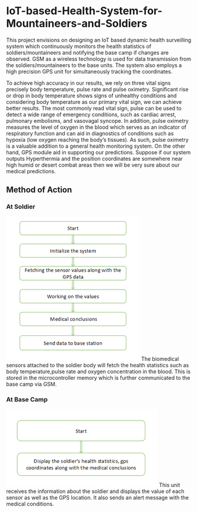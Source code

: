 # IoT-based-Health-System-for-Mountaineers-and-Soldiers
This project envisions on designing an IoT based dynamic health surveilling system which continuously monitors the health statistics of soldiers/mountaineers and notifying the base camp if changes are observed. GSM as a wireless technology is used for data transmission from the soldiers/mountaineers to the base units. The system also employs a high precision GPS unit for simultaneously tracking the coordinates.

To achieve high accuracy in our results, we rely on three vital signs precisely body temperature, pulse rate and pulse oximetry. Significant rise or drop in body temperature shows signs of unhealthy conditions and considering body temperature as our primary vital sign, we can achieve better results. The most commonly read vital sign, pulse can be used to detect a wide range of emergency conditions, such as cardiac arrest, pulmonary embolisms, and vasovagal syncope. In addition, pulse oximetry measures the level of oxygen in the blood which serves as an indicator of respiratory function and can aid in diagnostics of conditions such as hypoxia (low oxygen reaching the body’s tissues). As such, pulse oximetry is a valuable addition to a general health monitoring system. On the other hand, GPS module aid in supporting our predictions. Suppose if our system outputs Hyperthermia and the position coordinates are somewhere near high humid or desert combat areas then we will be very sure about our medical predictions.

## Method of Action
### At Soldier
![Image](https://github.com/AjithKumarVS/IoT-based-Health-System-for-Mountaineers-and-Soldiers/blob/master/C1.png?raw=true)
The biomedical sensors attached to the soldier body will fetch the health statistics such as body temperature,pulse rate and oxygen concentration in the blood. This is stored in the microcontroller memory which is further communicated to the base camp via GSM.   
  
### At Base Camp   
![Image](https://github.com/AjithKumarVS/IoT-based-Health-System-for-Mountaineers-and-Soldiers/blob/master/C2.png?raw=true)
This unit receives the information about the soldier and displays the value of each sensor as well as the GPS location. It also sends an alert message with the medical conditions.